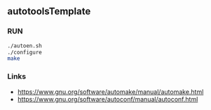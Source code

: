 ## autotoolsTemplate
### RUN
   
```sh
./autoen.sh
./configure
make
```
   
   
### Links
  - https://www.gnu.org/software/automake/manual/automake.html
  - https://www.gnu.org/software/autoconf/manual/autoconf.html
